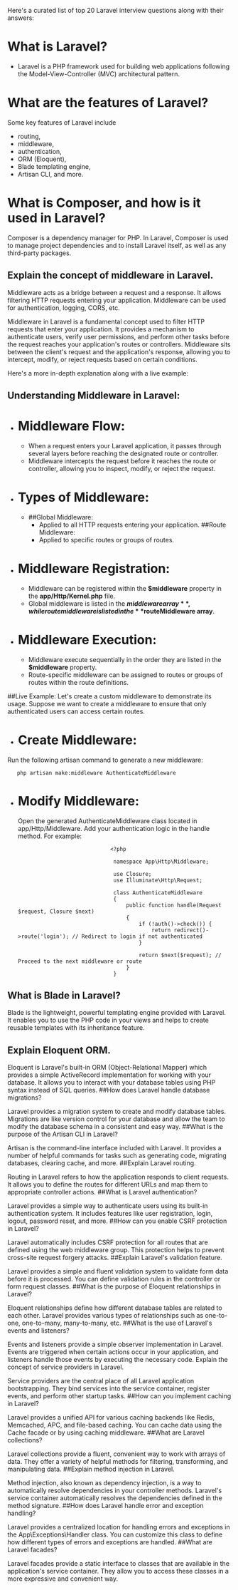 Here's a curated list of top 20 Laravel interview questions along with their answers:

# What is Laravel?

* Laravel is a PHP framework used for building web applications following the Model-View-Controller (MVC) architectural pattern.
# What are the features of Laravel?

 Some key features of Laravel include
* routing,
* middleware,
* authentication,
* ORM (Eloquent),
* Blade templating engine,
* Artisan CLI, and more.
# What is Composer, and how is it used in Laravel?

Composer is a dependency manager for PHP. In Laravel, Composer is used to manage project dependencies and to install Laravel itself, as well as any third-party packages.
## Explain the concept of middleware in Laravel.
Middleware acts as a bridge between a request and a response. It allows filtering HTTP requests entering your application. Middleware can be used for authentication, logging, CORS, etc.

   Middleware in Laravel is a fundamental concept used to filter HTTP requests that enter your application. It provides a mechanism to authenticate users, verify user permissions, and perform other tasks before the request reaches your application's routes or controllers. Middleware sits between the client's request and the application's response, allowing you to intercept, modify, or reject requests based on certain conditions.

   Here's a more in-depth explanation along with a live example:

## Understanding Middleware in Laravel:

+ # Middleware Flow:
   * When a request enters your Laravel application, it passes through several layers before reaching the designated route or controller.
   * Middleware intercepts the request before it reaches the route or controller, allowing you to inspect, modify, or reject the request.

+ # Types of Middleware:
    + ##Global Middleware:
        * Applied to all HTTP requests entering your application.
    ##Route Middleware:
        * Applied to specific routes or groups of routes.
  
+ # Middleware Registration:
   * Middleware can be registered within the **$middleware** property in the **app/Http/Kernel.php** file.
   * Global middleware is listed in the **$middleware array**, while route middleware is listed in the **$routeMiddleware array**.
+ # Middleware Execution:

  * Middleware execute sequentially in the order they are listed in the **$middleware** property.
  * Route-specific middleware can be assigned to routes or groups of routes within the route definitions.
    
##Live Example:
Let's create a custom middleware to demonstrate its usage. Suppose we want to create a middleware to ensure that only authenticated users can access certain routes.

+ # Create Middleware:
Run the following artisan command to generate a new middleware:

       php artisan make:middleware AuthenticateMiddleware

+ # Modify Middleware:
    Open the generated AuthenticateMiddleware class located in app/Http/Middleware. Add your authentication logic in the handle method. For example:


                                   <?php
                                    
                                    namespace App\Http\Middleware;
                                    
                                    use Closure;
                                    use Illuminate\Http\Request;
                                    
                                    class AuthenticateMiddleware
                                    {
                                        public function handle(Request $request, Closure $next)
                                        {
                                            if (!auth()->check()) {
                                                return redirect()->route('login'); // Redirect to login if not authenticated
                                            }
                                    
                                            return $next($request); // Proceed to the next middleware or route
                                        }
                                    }


## What is Blade in Laravel?

Blade is the lightweight, powerful templating engine provided with Laravel. It enables you to use the PHP code in your views and helps to create reusable templates with its inheritance feature.
## Explain Eloquent ORM.

Eloquent is Laravel's built-in ORM (Object-Relational Mapper) which provides a simple ActiveRecord implementation for working with your database. It allows you to interact with your database tables using PHP syntax instead of SQL queries.
##How does Laravel handle database migrations?

Laravel provides a migration system to create and modify database tables. Migrations are like version control for your database and allow the team to modify the database schema in a consistent and easy way.
##What is the purpose of the Artisan CLI in Laravel?

Artisan is the command-line interface included with Laravel. It provides a number of helpful commands for tasks such as generating code, migrating databases, clearing cache, and more.
##Explain Laravel routing.

Routing in Laravel refers to how the application responds to client requests. It allows you to define the routes for different URLs and map them to appropriate controller actions.
##What is Laravel authentication?

Laravel provides a simple way to authenticate users using its built-in authentication system. It includes features like user registration, login, logout, password reset, and more.
##How can you enable CSRF protection in Laravel?

Laravel automatically includes CSRF protection for all routes that are defined using the web middleware group. This protection helps to prevent cross-site request forgery attacks.
##Explain Laravel's validation feature.

Laravel provides a simple and fluent validation system to validate form data before it is processed. You can define validation rules in the controller or form request classes.
##What is the purpose of Eloquent relationships in Laravel?

Eloquent relationships define how different database tables are related to each other. Laravel provides various types of relationships such as one-to-one, one-to-many, many-to-many, etc.
##What is the use of Laravel's events and listeners?

Events and listeners provide a simple observer implementation in Laravel. Events are triggered when certain actions occur in your application, and listeners handle those events by executing the necessary code.
Explain the concept of service providers in Laravel.

Service providers are the central place of all Laravel application bootstrapping. They bind services into the service container, register events, and perform other startup tasks.
##How can you implement caching in Laravel?

Laravel provides a unified API for various caching backends like Redis, Memcached, APC, and file-based caching. You can cache data using the Cache facade or by using caching middleware.
##What are Laravel collections?

Laravel collections provide a fluent, convenient way to work with arrays of data. They offer a variety of helpful methods for filtering, transforming, and manipulating data.
##Explain method injection in Laravel.

Method injection, also known as dependency injection, is a way to automatically resolve dependencies in your controller methods. Laravel's service container automatically resolves the dependencies defined in the method signature.
##How does Laravel handle error and exception handling?

Laravel provides a centralized location for handling errors and exceptions in the App\Exceptions\Handler class. You can customize this class to define how different types of errors and exceptions are handled.
##What are Laravel facades?

Laravel facades provide a static interface to classes that are available in the application's service container. They allow you to access these classes in a more expressive and convenient way.
